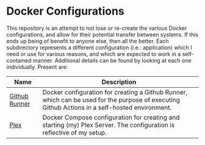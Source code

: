 # Docker Configurations

This repository is an attempt to not lose or re-create the various Docker configurations, and allow for their potential transfer between systems. If this ends up being of benefit to anyone else, then all the better. Each subdirectory represents a different configuration (i.e.: application) which I need or use for various reasons, and which are expected to work in a self-contained manner. Additional details can be found by looking at each one individually. Present are:

| Name | Description |
| ---  | ---         |
|[Github Runner](./github-runner)|Docker configuration for creating a Github Runner, which can be used for the purpose of executing Github Actions in a self-hosted environment.|
|[Plex](./plex)|Docker Compose configuration for creating and starting (my) Plex Server. The configuration is reflective of my setup.|
